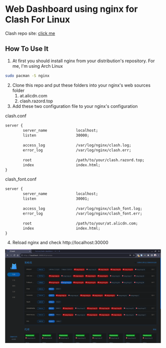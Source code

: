 # Web Dashboard using nginx for Clash For Linux

Clash repo site: [click me](https://github.com/Dreamacro/clash)

## How To Use It

1. At first you should install nginx from your distribution's repository. For me, I'm using Arch Linux

```bash
sudo pacman -S nginx
```

2. Clone this repo and put these folders into your nginx's web sources folder
   1. at.alicdn.com
   2. clash.razord.top
3. Add these two configuration file to your nginx's configuration

clash.conf

```nginx
server {
        server_name             localhost;
        listen                  30000;
    
        access_log              /var/log/nginx/clash.log;
        error_log               /var/log/nginx/clash.err;
    
        root                    /path/to/your/clash.razord.top;
        index                   index.html;
}
```

clash_font.conf

```nginx
server {
        server_name             localhost;
        listen                  30001;

        access_log              /var/log/nginx/clash_font.log;
        error_log               /var/log/nginx/clash_font.err;

        root                    /path/to/your/at.alicdn.com;
        index                   index.html;
}
```

4. Reload nginx and check http://localhost:30000

![](img/rendering.png)